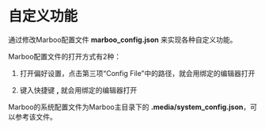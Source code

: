 # 自定义功能

<!--
Author: amoblin
create time: 2015-08-13 08:21:55

This file is created by Marboo<http://marboo.io> template file $MARBOO_HOME/.media/starts/default.md
本文件由 Marboo<http://marboo.io> 模板文件 $MARBOO_HOME/.media/starts/default.md 创建
-->

通过修改Marboo配置文件 **marboo_config.json** 来实现各种自定义功能。

Marboo配置文件的打开方式有2种：

1. 打开偏好设置，点击第三项“Config File”中的路径，就会用绑定的编辑器打开

1. 键入快捷键 **,** 就会用绑定的编辑器打开

Marboo的系统配置文件为Marboo主目录下的 **.media/system_config.json**，可以参考该文件。
